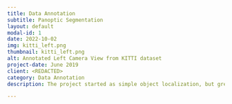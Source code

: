 ```yaml
---
title: Data Annotation
subtitle: Panoptic Segmentation
layout: default
modal-id: 1
date: 2022-10-02
img: kitti_left.png
thumbnail: kitti_left.png
alt: Annotated Left Camera View from KITTI dataset
project-date: June 2019
client: <REDACTED>
category: Data Annotation
description: The project started as simple object localization, but grew over time organizally into panoptic segmentation. We have annotated hours of videos, meticulously crafting tracks to aid in training for models for real time prediction of object pose and id. (Image credits: KITTI dataset)

---
```

